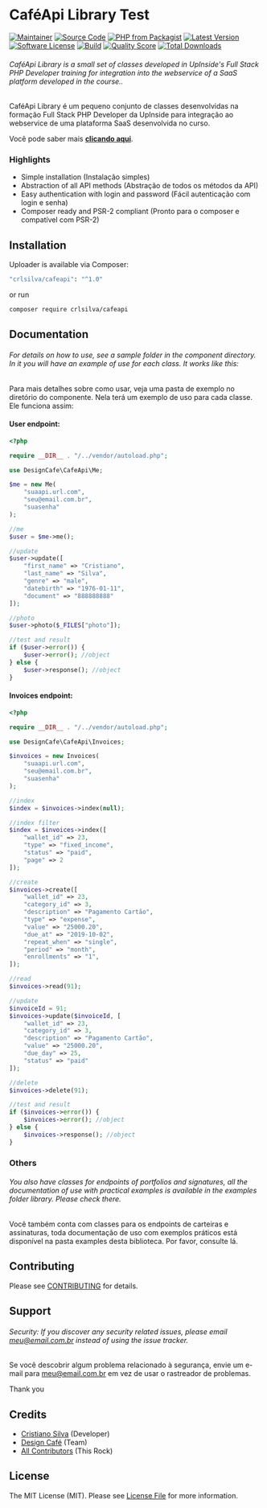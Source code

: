 # CaféApi Library Test

[![Maintainer](http://img.shields.io/badge/maintainer-@cygnuscyber-blue.svg?style=flat-square)](https://twitter.com/cygnuscyber)
[![Source Code](http://img.shields.io/badge/source-crlsilva/cafeapi-blue.svg?style=flat-square)](https://github.com/crlsilva/cafeapi)
[![PHP from Packagist](https://img.shields.io/packagist/php-v/crlsilva/cafeapi.svg?style=flat-square)](https://packagist.org/packages/crlsilva/cafeapi)
[![Latest Version](https://img.shields.io/github/release/crlsilva/cafeapi.svg?style=flat-square)](https://github.com/crlsilva/cafeapi/releases)
[![Software License](https://img.shields.io/badge/license-MIT-brightgreen.svg?style=flat-square)](LICENSE)
[![Build](https://img.shields.io/scrutinizer/build/g/crlsilva/cafeapi.svg?style=flat-square)](https://scrutinizer-ci.com/g/crlsilva/cafeapi)
[![Quality Score](https://img.shields.io/scrutinizer/g/crlsilva/cafeapi.svg?style=flat-square)](https://scrutinizer-ci.com/g/crlsilva/cafeapi)
[![Total Downloads](https://img.shields.io/packagist/dt/crlsilva/cafeapi.svg?style=flat-square)](https://packagist.org/packages/ccrlsilva/cafeapi)

###### CaféApi Library is a small set of classes developed in UpInside's Full Stack PHP Developer training for integration into the webservice of a SaaS platform developed in the course..

CaféApi Library é um pequeno conjunto de classes desenvolvidas na formação Full Stack PHP Developer da UpInside para integração ao webservice de uma plataforma SaaS desenvolvida no curso.

Você pode saber mais **[clicando aqui](https://www.designcafe.com.br)**.

### Highlights

- Simple installation (Instalação simples)
- Abstraction of all API methods (Abstração de todos os métodos da API)
- Easy authentication with login and password (Fácil autenticação com login e senha)
- Composer ready and PSR-2 compliant (Pronto para o composer e compatível com PSR-2)

## Installation

Uploader is available via Composer:

```bash
"crlsilva/cafeapi": "^1.0"
```

or run

```bash
composer require crlsilva/cafeapi
```

## Documentation

###### For details on how to use, see a sample folder in the component directory. In it you will have an example of use for each class. It works like this:

Para mais detalhes sobre como usar, veja uma pasta de exemplo no diretório do componente. Nela terá um exemplo de uso para cada classe. Ele funciona assim:

#### User endpoint:

```php
<?php

require __DIR__ . "/../vendor/autoload.php";

use DesignCafe\CafeApi\Me;

$me = new Me(
    "suaapi.url.com",
    "seu@email.com.br",
    "suasenha"
);

//me
$user = $me->me();

//update
$user->update([
    "first_name" => "Cristiano",
    "last_name" => "Silva",
    "genre" => "male",
    "datebirth" => "1976-01-11",
    "document" => "888888888"
]);

//photo
$user->photo($_FILES["photo"]);

//test and result
if ($user->error()) {
    $user->error(); //object
} else {
    $user->response(); //object
}
```

#### Invoices endpoint:

```php
<?php

require __DIR__ . "/../vendor/autoload.php";

use DesignCafe\CafeApi\Invoices;

$invoices = new Invoices(
    "suaapi.url.com",
    "seu@email.com.br",
    "suasenha"
);

//index
$index = $invoices->index(null);

//index filter
$index = $invoices->index([
    "wallet_id" => 23,
    "type" => "fixed_income",
    "status" => "paid",
    "page" => 2
]);

//create
$invoices->create([
    "wallet_id" => 23,
    "category_id" => 3,
    "description" => "Pagamento Cartão",
    "type" => "expense",
    "value" => "25000.20",
    "due_at" => "2019-10-02",
    "repeat_when" => "single",
    "period" => "month",
    "enrollments" => "1",
]);

//read
$invoices->read(91);

//update
$invoiceId = 91;
$invoices->update($invoiceId, [
    "wallet_id" => 23,
    "category_id" => 3,
    "description" => "Pagamento Cartão",
    "value" => "25000.20",
    "due_day" => 25,
    "status" => "paid"
]);

//delete
$invoices->delete(91);

//test and result
if ($invoices->error()) {
    $invoices->error(); //object
} else {
    $invoices->response(); //object
}
```

### Others

###### You also have classes for endpoints of portfolios and signatures, all the documentation of use with practical examples is available in the examples folder library. Please check there.

Você também conta com classes para os endpoints de carteiras e assinaturas, toda documentação de uso com exemplos práticos está disponível na pasta examples desta biblioteca. Por favor, consulte lá.

## Contributing

Please see [CONTRIBUTING](https://github.com/crlsilva/uploader/blob/master/CONTRIBUTING.md) for details.

## Support

###### Security: If you discover any security related issues, please email meu@email.com.br instead of using the issue tracker.

Se você descobrir algum problema relacionado à segurança, envie um e-mail para meu@email.com.br em vez de usar o rastreador de problemas.

Thank you

## Credits

- [Cristiano Silva](https://github.com/crlsilva) (Developer)
- [Design Café](https://github.com/crlsilva) (Team)
- [All Contributors](https://github.com/crlsilva/cafeapi/contributors) (This Rock)

## License

The MIT License (MIT). Please see [License File](https://github.com/crlsilva/cafeapi/blob/master/LICENSE) for more information.